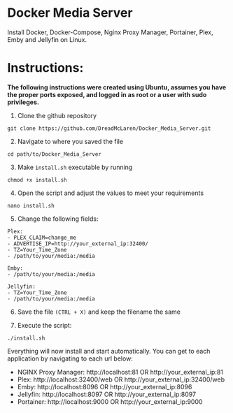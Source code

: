 # Docker Media Server
Install Docker, Docker-Compose, Nginx Proxy Manager, Portainer, Plex, Emby and Jellyfin on Linux.

# Instructions:

**The following instructions were created using Ubuntu, assumes you have the proper ports exposed, and logged in as root or a user with sudo privileges.**

1. Clone the github repository
```
git clone https://github.com/DreadMcLaren/Docker_Media_Server.git
```

2. Navigate to where you saved the file
```
cd path/to/Docker_Media_Server
```

3. Make ```install.sh``` executable by running
```
chmod +x install.sh
```

4. Open the script and adjust the values to meet your requirements
```
nano install.sh
```

5. Change the following fields:
```
Plex:
- PLEX_CLAIM=change_me
- ADVERTISE_IP=http://your_external_ip:32400/
- TZ=Your_Time_Zone
- /path/to/your/media:/media
```
```
Emby:
- /path/to/your/media:/media
```
```
Jellyfin:
- TZ=Your_Time_Zone
- /path/to/your/media:/media
```

6. Save the file ```(CTRL + X)``` and keep the filename the same

7. Execute the script:
```
./install.sh
```


Everything will now install and start automatically. You can get to each application by navigating to each url below:

- NGINX Proxy Manager: http://localhost:81 OR http://your_external_ip:81
- Plex: http://localhost:32400/web OR http://your_external_ip:32400/web
- Emby: http://localhost:8096 OR http://your_external_ip:8096
- Jellyfin: http://localhost:8097 OR http://your_external_ip:8097
- Portainer: http://localhost:9000 OR http://your_external_ip:9000
